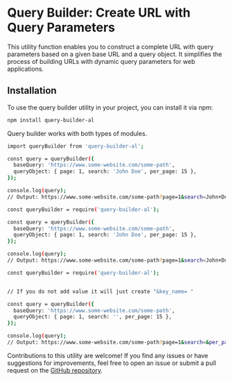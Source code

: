 # Query Builder: Create URL with Query Parameters

This utility function enables you to construct a complete URL with query parameters based on a given base URL and a query object. It simplifies the process of building URLs with dynamic query parameters for web applications.

## Installation

To use the query builder utility in your project, you can install it via npm:

```bash
npm install query-builder-al
```

Query builder works with both types of modules.

```bash
import queryBuilder from 'query-builder-al';

const query = queryBuilder({
  baseQuery: 'https://www.some-website.com/some-path',
  queryObject: { page: 1, search: 'John Doe', per_page: 15 },
});

console.log(query);
// Output: https://www.some-website.com/some-path?page=1&search=John+Doe&per_page=15
```

```bash
const queryBuilder = require('query-builder-al');

const query = queryBuilder({
  baseQuery: 'https://www.some-website.com/some-path',
  queryObject: { page: 1, search: 'John Doe', per_page: 15 },
});

console.log(query);
// Output: https://www.some-website.com/some-path?page=1&search=John+Doe&per_page=15
```

```bash
const queryBuilder = require('query-builder-al');


// If you do not add value it will just create "&key_name= "

const query = queryBuilder({
  baseQuery: 'https://www.some-website.com/some-path',
  queryObject: { page: 1, search: '', per_page: 15 },
});

console.log(query);
// Output: https://www.some-website.com/some-path?page=1&search=&per_page=15
```

Contributions to this utility are welcome! If you find any issues or have suggestions for improvements, feel free to open an issue or submit a pull request on the [GitHub repository](https://github.com/aleksandarLazic1998/query-builder).
